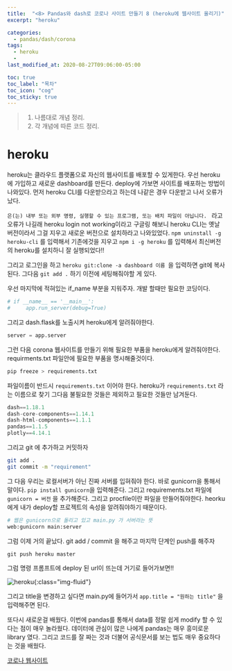 ```yaml
---
title:  "<8> Pandas와 dash로 코로나 사이트 만들기 8 (heroku에 웹사이트 올리기)"
excerpt: "heroku"

categories:
  - pandas/dash/corona
tags:
  - heroku
  - 
last_modified_at: 2020-08-27T09:06:00-05:00

toc: true
toc_label: "목차"
toc_icon: "cog"
toc_sticky: true
---
```


> 1. 나름대로 개념 정리.  
> 2. 각 개념에 따른 코드 정리.  


# heroku

heroku는 클라우드 플랫폼으로 자신의 웹사이트를 배포할 수 있게한다. 우선 heroku에 가입하고 새로운 dashboard를 만든다. deploy에 가보면 사이트를 배포하는 방법이 나와있다. 먼저 heroku CLI를 다운받으라고 하는데 나같은 경우 다운받고 나서 오류가 났다.

`은(는) 내부 또는 외부 명령, 실행할 수 있는 프로그램, 또는 배치 파일이 아닙니다. ` 라고 오류가 나길래 heroku login not working이라고 구글링 해보니 heroku CLI는 옛날 버전이라서 그걸 지우고 새로운 버전으로 설치하라고 나와있었다. `npm uninstall -g heroku-cli` 를 입력해서 기존에것을 지우고 `npm i -g heroku` 를 입력해서 최신버전의 heroku를 설치하니 잘 실행되었다!!

그리고 로그인을 하고 `heroku git:clone -a dashboard 이름 `을 입력하면 git에 복사된다. 그다음 `git add .` 하기 이전에 세팅해줘야할 게 있다.

우선 마지막에 적혀있는 if_name 부분을 지워주자. 개발 할때만 필요한 코딩이다.

```python
# if __name__ == '__main__':
#     app.run_server(debug=True)
```

그리고 dash.flask를 노출시켜 heroku에게 알려줘야한다.

```python
server = app.server
```

그런 다음 corona 웹사이트를 만들기 위해 필요한 부품을 heroku에게 알려줘야한다. requirments.txt 파일안에 필요한 부품을 명시해줄것이다.

```bash
pip freeze > requirements.txt
```
파일이름이 반드시 `requirements.txt` 이어야 한다. heroku가 `requirements.txt` 라는 이름으로 찾기 그다음 불필요한 것들은 제외하고 필요한 것들만 남겨둔다.

```javascript
dash==1.18.1
dash-core-components==1.14.1
dash-html-components==1.1.1
pandas==1.1.5
plotly==4.14.1
```
그리고 git 에 추가하고 커밋하자

```bash
git add .
git commit -m "requirement"
```

그 다음 우리는 로컬서버가 아닌 진짜 서버를 입혀줘야 한다. 바로 gunicorn을 통해서 말이다. `pip install gunicorn`을 입력해준다. 그리고 requirements.txt 파일에 `gunicorn = 버전` 을 추가해준다. 그리고 procfile이란 파일을 만들어줘야한다. heorku에게 내가 deploy할 프로젝트의 속성을 알려줘야하기 때문이다.

```bash
# 웹은 gunicorn으로 돌리고 있고 main.py 가 서버라는 뜻
web:gunicorn main:server
```
그럼 이제 거의 끝났다. git add / commit 을 해주고 마지막 단계인 push를 해주자

`git push heroku master`

그럼 명령 프롬프트에 deploy 된 url이 뜨는데 거기로 들어가보면!!

![heroku](https://yeonghunko.github.io/assets/img/corona/heroku.png){:class="img-fluid"}

그리고 title을 변경하고 싶다면 main.py에 들어가서 `app.title = "원하는 title"` 을 입력해주면 된다.

또다시 새로운걸 배웠다. 이번에 pandas를 통해서 data를 정말 쉽게 modify 할 수 있다는 점이 매우 놀라웠다. 데이터에 관심이 많은 나에게 pandas는 매우 흥미로운 library 였다. 그리고 코드를 잘 짜는 것과 더불어 공식문서를 보는 법도 매우 중요하다는 것을 배웠다. 

[코로나 웹사이트](https://corona-dashboard-awesome.herokuapp.com/)